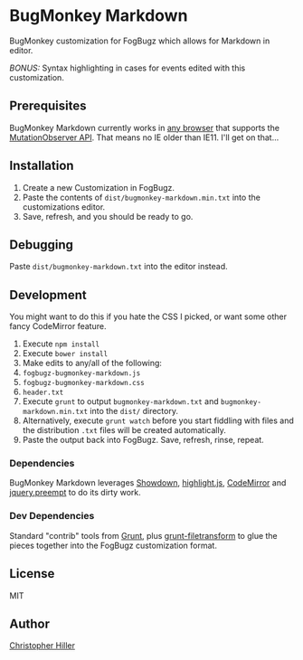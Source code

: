 # BugMonkey Markdown

BugMonkey customization for FogBugz which allows for Markdown in editor.

*BONUS:* Syntax highlighting in cases for events edited with this customization.

## Prerequisites

BugMonkey Markdown currently works in [any browser](http://caniuse.com/mutationobserver) that supports the [MutationObserver API](https://developer.mozilla.org/en-US/docs/Web/API/MutationObserver).  That means no IE older than IE11.  I'll get on that...

## Installation

1.  Create a new Customization in FogBugz.
2.  Paste the contents of `dist/bugmonkey-markdown.min.txt` into the customizations editor.
3.  Save, refresh, and you should be ready to go.

## Debugging

Paste `dist/bugmonkey-markdown.txt` into the editor instead.

## Development

You might want to do this if you hate the CSS I picked, or want some other fancy CodeMirror feature.

1.  Execute `npm install`
2.  Execute `bower install`
3.  Make edits to any/all of the following:
  1.  `fogbugz-bugmonkey-markdown.js`
  2.  `fogbugz-bugmonkey-markdown.css`
  3.  `header.txt`
4.  Execute `grunt` to output `bugmonkey-markdown.txt` and `bugmonkey-markdown.min.txt` into the `dist/` directory.
5.  Alternatively, execute `grunt watch` before you start fiddling with files and the distribution `.txt` files will be created automatically.
6.  Paste the output back into FogBugz.  Save, refresh, rinse, repeat.

### Dependencies

BugMonkey Markdown leverages [Showdown](https://github.com/coreyti/showdown), [highlight.js](http://highlightjs.org/), [CodeMirror](http://codemirror.net/) and [jquery.preempt](http://boneskull.github.io/jquery.preempt) to do its dirty work.

### Dev Dependencies

Standard "contrib" tools from [Grunt](http://gruntjs.org), plus [grunt-filetransform](https://github.com/dfernandez79/grunt-filetransform) to glue the pieces together into the FogBugz customization format.

## License

MIT

## Author
[Christopher Hiller](http://boneskull.github.io)

